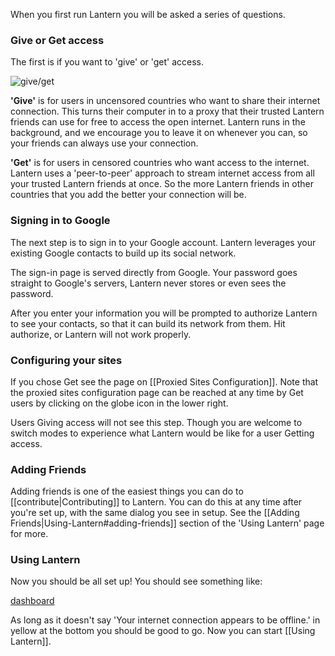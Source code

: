 When you first run Lantern you will be asked a series of questions.

### Give or Get access

The first is if you want to 'give' or 'get' access.

![give/get](https://www.evernote.com/shard/s209/sh/72480b8b-2259-4eef-836b-1982a800bc31/71a941bce6482c90d2d66dcf21db57a8/deep/0/Lantern.png)

**'Give'** is for users in uncensored countries who want to share their internet connection. This turns their computer in to a proxy that their trusted Lantern friends can use for free to access the open internet. Lantern runs in the background, and we encourage you to leave it on whenever you can, so your friends can always use your connection.

**'Get'** is for users in censored countries who want access to the internet. Lantern uses a 'peer-to-peer' approach to stream internet access from all your trusted Lantern friends at once. So the more Lantern friends in other countries that you add the better your connection will be.

### Signing in to Google

The next step is to sign in to your Google account. Lantern leverages your existing Google contacts to build up its social network.

The sign-in page is served directly from Google. Your password goes straight to Google's servers, Lantern never stores or even sees the password. 

After you enter your information you will be prompted to authorize Lantern to see your contacts, so that it can build its network from them. Hit authorize, or Lantern will not work properly.

### Configuring your sites

If you chose Get see the page on [[Proxied Sites Configuration]]. Note that the proxied sites configuration page can be reached at any time by Get users by clicking on the globe icon in the lower right.

Users Giving access will not see this step. Though you are welcome to switch modes to experience what Lantern would be like for a user Getting access. 

### Adding Friends

Adding friends is one of the easiest things you can do to [[contribute|Contributing]] to Lantern. You can do this at any time after you're set up, with the same dialog you see in setup. See the [[Adding Friends|Using-Lantern#adding-friends]] section of the 'Using Lantern' page for more.

### Using Lantern

Now you should be all set up! You should see something like:

[dashboard](https://www.evernote.com/shard/s209/sh/cd36738e-f945-4152-88f6-f9a99c28c7e8/6ab833d3c39326a9e0eb466c925c8611/deep/0/Lantern.png)

As long as it doesn't say 'Your internet connection appears to be offline.' in yellow at the bottom you should be good to go. Now you can start [[Using Lantern]].